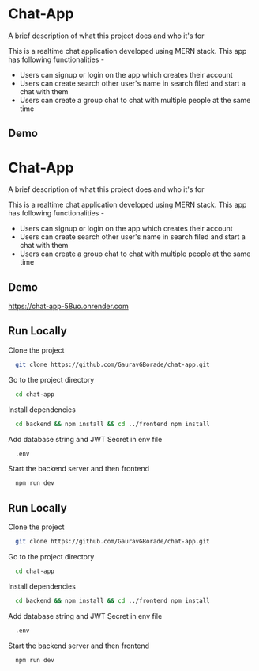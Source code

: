 
# Chat-App

A brief description of what this project does and who it's for

This is a realtime chat application developed using MERN stack.
This app has following functionalities - 

* Users can signup or login on the app which creates their account
* Users can create search other user's name in search filed and start a chat with them
* Users can create a group chat to chat with multiple people at the same time
## Demo


# Chat-App

A brief description of what this project does and who it's for

This is a realtime chat application developed using MERN stack.
This app has following functionalities -

- Users can signup or login on the app which creates their account
- Users can create search other user's name in search filed and start a chat with them
- Users can create a group chat to chat with multiple people at the same time

## Demo

https://chat-app-58uo.onrender.com

## Run Locally

Clone the project

```bash
  git clone https://github.com/GauravGBorade/chat-app.git
```

Go to the project directory

```bash
  cd chat-app
```

Install dependencies

```bash
  cd backend && npm install && cd ../frontend npm install
```

Add database string and JWT Secret in env file

```bash
  .env
```

Start the backend server and then frontend

```bash
  npm run dev
```

## Run Locally

Clone the project

```bash
  git clone https://github.com/GauravGBorade/chat-app.git
```

Go to the project directory

```bash
  cd chat-app
```

Install dependencies

```bash
  cd backend && npm install && cd ../frontend npm install
```

Add database string and JWT Secret in env file

```bash
  .env
```

Start the backend server and then frontend

```bash
  npm run dev 
```

